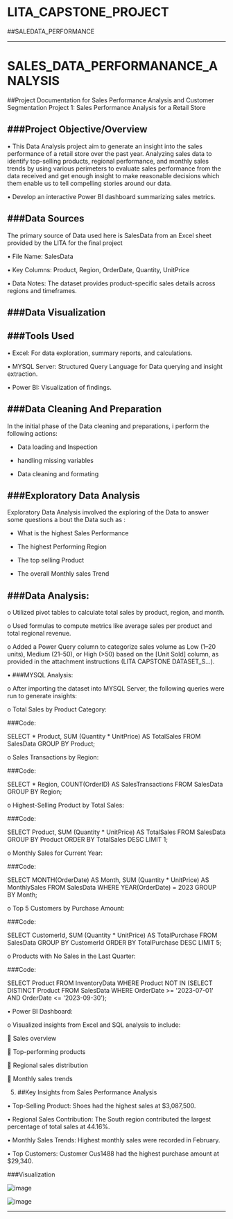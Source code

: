 # LITA_CAPSTONE_PROJECT

##SALEDATA_PERFORMANCE
___

# SALES_DATA_PERFORMANANCE_ANALYSIS

##Project Documentation for Sales Performance Analysis and Customer Segmentation
Project 1: Sales Performance Analysis for a Retail Store


###Project Objective/Overview
---
•	This Data Analysis project aim to generate an insight into the sales performance of a retail store over the past year. Analyzing sales data to identify top-selling products, regional performance, and monthly sales trends by using various perimeters to evaluate sales performance from the data received and get enough insight to make reasonable decisions which them enable us to tell compelling stories around our data. 

•	Develop an interactive Power BI dashboard summarizing sales metrics.


 ###Data Sources
---
   The primary source of Data used here is SalesData from an Excel sheet provided by the LITA for the final project

•	File Name: SalesData

•	Key Columns: Product, Region, OrderDate, Quantity, UnitPrice

•	Data Notes: The dataset provides product-specific sales details across regions and timeframes.

###Data Visualization
---



 ###Tools Used
---
•	Excel: For data exploration, summary reports, and calculations.

•	MYSQL Server: Structured Query Language for Data querying and insight extraction.

•	Power BI: Visualization of findings.


 ###Data Cleaning And Preparation
---
In the initial phase of the Data cleaning and preparations, i perform the following actions:

- Data loading and Inspection

- handling missing variables

- Data cleaning and formating


 ###Exploratory Data Analysis
---
Exploratory Data Analysis  involved the exploring of the Data to answer some questions a bout the Data such as :

- What is the highest Sales Performance

- The highest Performing Region

- The top selling Product

- The overall Monthly sales Trend

###Data Analysis:
---
o	Utilized pivot tables to calculate total sales by product, region, and month.

o	Used formulas to compute metrics like average sales per product and total regional revenue.

o	Added a Power Query column to categorize sales volume as Low (1–20 units), Medium (21–50), or High (>50) based on the [Unit Sold] column, as provided in the attachment instructions (LITA CAPSTONE DATASET_S…).


•	###MYSQL Analysis:

o	After importing the dataset into MYSQL Server, the following queries were run to generate insights:

o	Total Sales by Product Category:


###Code:

SELECT * Product, SUM (Quantity * UnitPrice) AS TotalSales FROM SalesData GROUP BY Product;

o	Sales Transactions by Region:


###Code:

SELECT * Region, COUNT(OrderID) AS SalesTransactions FROM SalesData GROUP BY Region;

o	Highest-Selling Product by Total Sales:

###Code:

SELECT Product, SUM (Quantity * UnitPrice) AS TotalSales FROM SalesData GROUP BY Product ORDER BY TotalSales DESC LIMIT 1;

o	Monthly Sales for Current Year:

###Code:

SELECT MONTH(OrderDate) AS Month, SUM (Quantity * UnitPrice) AS MonthlySales FROM SalesData WHERE YEAR(OrderDate) = 2023 GROUP BY Month;

o	Top 5 Customers by Purchase Amount:

###Code:

SELECT CustomerId, SUM (Quantity * UnitPrice) AS TotalPurchase FROM SalesData GROUP BY CustomerId ORDER BY TotalPurchase DESC LIMIT 5;

o	Products with No Sales in the Last Quarter:

###Code:

SELECT Product FROM InventoryData WHERE Product NOT IN (SELECT DISTINCT Product FROM SalesData WHERE OrderDate >= '2023-07-01' AND OrderDate <= '2023-09-30');

•	Power BI Dashboard:

o	Visualized insights from Excel and SQL analysis to include:

	Sales overview

	Top-performing products

	Regional sales distribution

	Monthly sales trends


5. ##Key Insights from Sales Performance Analysis

•	Top-Selling Product: Shoes had the highest sales at $3,087,500.

•	Regional Sales Contribution: The South region contributed the largest percentage of total sales at 44.16%.

•	Monthly Sales Trends: Highest monthly sales were recorded in February.

•	Top Customers: Customer Cus1488 had the highest purchase amount at $29,340.

###Visualization

![image](https://github.com/user-attachments/assets/7665aba5-87fe-4747-9a7f-7751b900a282)

![image](https://github.com/user-attachments/assets/067e407b-5b87-496d-a5cd-5277f325538e)


________________________________________


